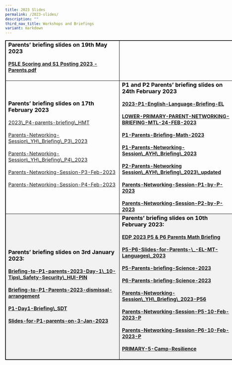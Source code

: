 ```yaml
---
title: 2023 Slides
permalink: /2023-slides/
description: ""
third_nav_title: Workshops and Briefings
variant: markdown
---
```

<table style="border: 1px solid black; width: 840px;">
    <tbody>
      <tr><td style="border: 1px solid black; width: 350px;">
             <b>
             <strong style="color: black; font-size: 18;"> Parents’ briefing slides on 19th&nbsp;May 2023</strong>
             <br>
                         <br>
             <a href="https://drive.google.com/file/d/1_ri9dFL6XCtVwXxIhNg2_8ICstuqhw57/view?usp=sharing">PSLE Scoring and S1 Posting 2023 - Parents.pdf</a>
             <br>
                         <br>
             </b>
          </td> 
          </tr><tr>
          <td style="border: 1px solid black; width: 350px;">
             <strong style="color: black; font-size: 18;">Parents’ briefing slides on 17th February 2023</strong>
             <br>
             <br>
             <a href="https://drive.google.com/file/d/1Vb9qdlRLXpcV96h8PPjZEgPzBDHya5pm/view?usp=sharing">2023\_P4-parents-briefing\_HMT<br>
             <br>
             </a>
             <a href="https://drive.google.com/file/d/1kPpKlBFCAKHQOYXNxZD2K8RGe_NQnJ2k/view?usp=sharing">Parents-Networking-Session\_YH\_Briefing\_P3\_2023</a>
             <br>
             <br>
             <a href="https://drive.google.com/file/d/1TuiNVTi_PFPxcjKXdTU0Y6da-URxaRej/view?usp=sharing">Parents-Networking-Session\_YH\_Briefing\_P4\_2023</a>
             <br>
             <br>
             <a href="https://drive.google.com/file/d/1QOfq6_prghJ6YiE2bxhU8ihlk7-2FVLP/view?usp=sharing">Parents-Networking-Session-P3-Feb-2023</a>
             <br>
             <br>
             <a href="https://drive.google.com/file/d/1LR3JfrIRBk0awSjN1bidEdg6Jk6Vz-ll/view?usp=sharing">Parents-Networking-Session-P4-Feb-2023</a>
             <br>
             <br>
          </td>
          <td style="border: 1px solid black; width: 350px;">
             <b>
             <strong style="color: black; font-size: 18;">P1 and P2 Parents’ briefing slides on 24th February 2023</strong>
             <br>
             <br>
             <a href="https://drive.google.com/file/d/1gA32gIsj9LNkAHsr3kdspRqWb8N3CuK2/view?usp=share\_link">2023-P1-English-Language-Briefing-EL <br>
             <br>
             </a>
             <a href="https://drive.google.com/file/d/1Jx8QiLOMQ3jujalf4i5VoMCD_VoOKxO0/view?usp=sharing">LOWER-PRIMARY-PARENT-NETWORKING-BRIEFING-MTL-24-FEB-2023</a>
             <br>
             <br>
             <a href="https://drive.google.com/file/d/11tzEOm8_HQ30-kqQPAxTMoAcI81HovEr/view?usp=sharing">P1-Parents-Briefing-Math-2023</a>
             <br>
             <br>
             <a href="https://drive.google.com/file/d/1NY54TTFaPfiFTKs5Gf1kSU2VXv0ZjRPU/view?usp=share\_link">P1-Parents-Networking-Session\_AYH\_Briefing\_2023</a>
             <br>
             <br>
             <a href="https://drive.google.com/file/d/1kxfbBZafbAK7lrFSQrz-HleiDlpwt77t/view?usp=sharing">P2-Parents-Networking Session\_AYH\_Briefing\_2023\_updated</a>
             <br>
             <br>
             <a href="https://drive.google.com/file/d/1wcCSXbIKBjsTIVekE1aVypwbNLbqAWh7/view?usp=share\_link">Parents-Networking-Session-P1-by-P-2023</a>
             <br>
             <br>
             <a href="https://drive.google.com/file/d/1iYsxL_lOoLvlfr7Qq7aV0fOHHq8DBqds/view?usp=sharing">Parents-Networking-Session-P2-by-P-2023</a>
             <br>
             </b>
          </td>
       </tr>
       <tr style="background-color: #f2f2f2;">
          <td style="border: 1px solid black; width: 350px;">
             <b>
             <strong style="color: black; font-size: 18;">Parents’ briefing slides on 3rd January 2023:</strong>
             <br>
             <br>
                             <a href="https://docs.google.com/presentation/d/1w8zmILRB5EFWI-iDezex6fD5Ga_7r4QR/edit?usp=share\_link&amp;ouid=109705388736542203935&amp;rtpof=true&amp;sd=true">Briefing-to-P1-parents-2023-Day-1\_10-Tips\_Safety-Security\_HUI-PIN<br>
             </a>
             <br>
             <a>
             </a>
             <a href="https://docs.google.com/presentation/d/1QAZtlY7bFeXwZEIVpcgAr83TkUjulFTb/edit?usp=sharing&amp;ouid=109705388736542203935&amp;rtpof=true&amp;sd=true">Briefing-to-P1-Parents-2023-dismissal-arrangement</a>
             <br>
             <br>
             <a href="https://docs.google.com/presentation/d/1VYD9PjfofhGR1B6nrfymOdy3QKLKr_gh/edit?usp=sharing&amp;ouid=109705388736542203935&amp;rtpof=true&amp;sd=true">P1-Day1-Briefing\_SDT</a>
             <br>
             <br>
             <a href="https://docs.google.com/presentation/d/1cZF-SxAHxX5MSWzZZZpfRp-xO0KXt8qD/edit?usp=sharing&amp;ouid=109705388736542203935&amp;rtpof=true&amp;sd=true">Slides-for-P1-parents-on-3-Jan-2023</a>
             <br>
             </b>
          </td>
          <td style="border: 1px solid black; width: 350px;">
             <b>
             <strong style="color: black; font-size: 18;">Parents’ briefing slides on 10th February 2023:</strong>
             <br>
             <br>
             <a href="https://drive.google.com/file/d/1VHOHpsmTFRG9V4cMguR_IxkTdYr1oiJS/view?usp=share\_link">EDP 2023 P5 &amp; P6 Parents Math Briefing<br><br></a>
             <a href="https://drive.google.com/file/d/1snJme6rWYaWr7AYFCkA8TGG_LScdXS6W/view?usp=share\_link">P5-P6-Slides-for-Parents-\_-EL-MT-Languages\_2023 <br></a><br>
             <a href="https://drive.google.com/file/d/1Ff_DN5fhYJGYsHAyqytOGMMMEXwckp4b/view?usp=share\_link">P5-Parents-briefing-Science-2023 <br><br></a>
             <a href="https://drive.google.com/file/d/1S4c2zMWSy6jmvtsZVv2YewXyqA4aT6J5/view?usp=share\_link">P6-Parents-briefing-Science-2023<br><br></a>
             <a href="https://drive.google.com/file/d/1gmAH8w9GXsZSaLEL2tz1iJC9YXRVbk_a/view?usp=share\_link">Parents-Networking-Session\_YH\_Briefing\_2023-P56 <br><br></a>
             <a href="https://drive.google.com/file/d/1M-Mz2cZnl4DGwwNEF7sWn3n6jAC2cIZ3/view?usp=share\_link">Parents-Networking-Session-P5-10-Feb-2023-P<br><br></a>
             <a href="https://drive.google.com/file/d/15HOJGvc20pMTOm5xFE3Oauhz01I-JRZV/view?usp=share\_link">Parents-Networking-Session-P6-10-Feb-2023-P<br><br></a>
             <a href="https://drive.google.com/file/d/11i7Be5wlO-GaqM9PrvtDMCMjqhmOMQiG/view?usp=share\_link">PRIMARY-5-Camp-Resilience<br><br></a>
             </b>
          </td>
       </tr>
    </tbody>
 </table>